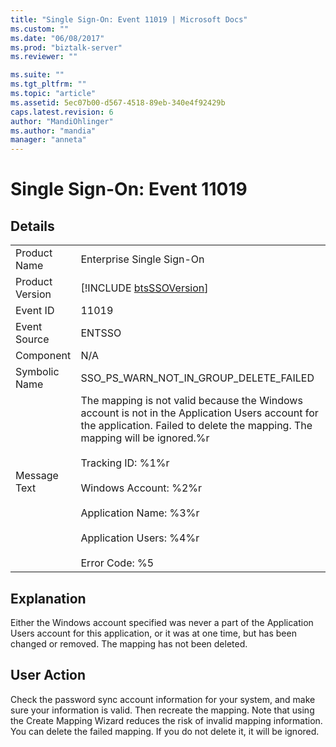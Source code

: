 ```yaml
---
title: "Single Sign-On: Event 11019 | Microsoft Docs"
ms.custom: ""
ms.date: "06/08/2017"
ms.prod: "biztalk-server"
ms.reviewer: ""

ms.suite: ""
ms.tgt_pltfrm: ""
ms.topic: "article"
ms.assetid: 5ec07b00-d567-4518-89eb-340e4f92429b
caps.latest.revision: 6
author: "MandiOhlinger"
ms.author: "mandia"
manager: "anneta"
---
```

# Single Sign-On: Event 11019
## Details  
  
|                 |                                                                                                                                                                                                                                                                                                                                                  |
|-----------------|--------------------------------------------------------------------------------------------------------------------------------------------------------------------------------------------------------------------------------------------------------------------------------------------------------------------------------------------------|
|  Product Name   |                                                                                                                                                            Enterprise Single Sign-On                                                                                                                                                             |
| Product Version |                                                                                                                                           [!INCLUDE [btsSSOVersion](../includes/btsssoversion-md.md)]                                                                                                                                            |
|    Event ID     |                                                                                                                                                                      11019                                                                                                                                                                       |
|  Event Source   |                                                                                                                                                                      ENTSSO                                                                                                                                                                      |
|    Component    |                                                                                                                                                                       N/A                                                                                                                                                                        |
|  Symbolic Name  |                                                                                                                                                      SSO_PS_WARN_NOT_IN_GROUP_DELETE_FAILED                                                                                                                                                      |
|  Message Text   | The mapping is not valid because the Windows account is not in the Application Users account for the application. Failed to delete the mapping. The mapping will be ignored.%r<br /><br /> Tracking ID: %1%r<br /><br /> Windows Account: %2%r<br /><br /> Application Name: %3%r<br /><br /> Application Users: %4%r<br /><br /> Error Code: %5 |
  
## Explanation  
 Either the Windows account specified was never a part of the Application Users account for this application, or it was at one time, but has been changed or removed. The mapping has not been deleted.  
  
## User Action  
 Check the password sync account information for your system, and make sure your information is valid. Then recreate the mapping. Note that using the Create Mapping Wizard reduces the risk of invalid mapping information. You can delete the failed mapping. If you do not delete it, it will be ignored.